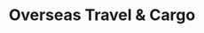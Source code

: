 ---
title: "Overseas Travel & Cargo"
url: /darlington/overseas-travel-and-cargo/
shop: travel agency
---